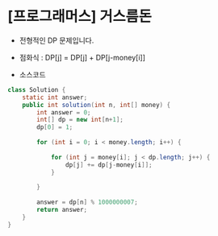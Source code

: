 # [프로그래머스] 거스름돈

- 전형적인 DP 문제입니다.
- 점화식 : DP[j] = DP[j] + DP[j-money[i]]



- 소스코드

```java
class Solution {
    static int answer;
    public int solution(int n, int[] money) {
        int answer = 0;
        int[] dp = new int[n+1];
        dp[0] = 1;
        
        for (int i = 0; i < money.length; i++) {
        	
        	for (int j = money[i]; j < dp.length; j++) {
				dp[j] += dp[j-money[i]];
			}
			
		}
        
        answer = dp[n] % 1000000007;
        return answer;
    }
}
```

